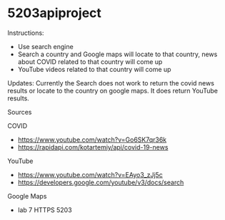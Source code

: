 # 5203apiproject

Instructions:
- Use search engine
- Search a country and Google maps will locate to that country, news about COVID related to that country will come up
- YouTube videos related to that country will come up

Updates:
Currently the Search does not work to return the covid news results or locate to the country on google maps. It does return YouTube results.

Sources 

COVID
- https://www.youtube.com/watch?v=Go6SK7qr36k
- https://rapidapi.com/kotartemiy/api/covid-19-news

YouTube 
- https://www.youtube.com/watch?v=EAyo3_zJj5c
- https://developers.google.com/youtube/v3/docs/search

Google Maps
- lab 7 HTTPS 5203
